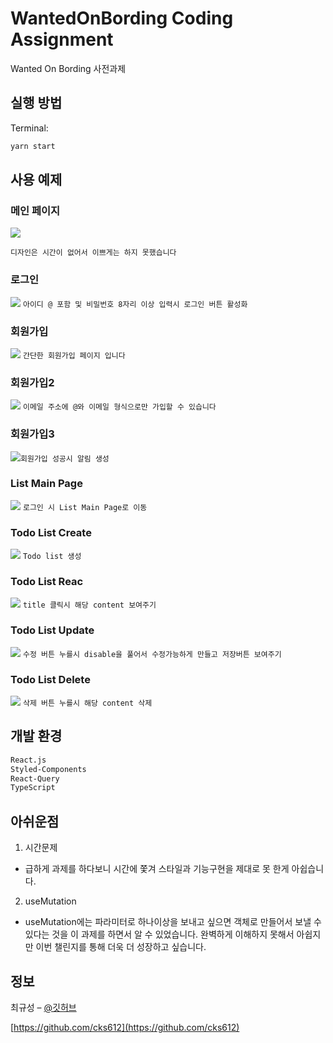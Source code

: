 # WantedOnBording Coding Assignment

Wanted On Bording 사전과제

## 실행 방법

Terminal:

```sh
yarn start
```

## 사용 예제

### 메인 페이지

![](https://user-images.githubusercontent.com/66737450/183231415-a52df901-4b48-48e2-8728-5c322a0d3c38.png)

`디자인은 시간이 없어서 이쁘게는 하지 못했습니다`

### 로그인

![](https://user-images.githubusercontent.com/66737450/183231453-c8a7d7b9-9bfd-45d2-9ead-3d36cc7fd7b9.png)
`아이디 @ 포함 및 비밀번호 8자리 이상 입력시 로그인 버튼 활성화`

### 회원가입

![](https://user-images.githubusercontent.com/66737450/183231506-489cc7df-9ffe-4e7c-8498-671a6e7c83c1.png)
`간단한 회원가입 페이지 입니다`

### 회원가입2

![](https://user-images.githubusercontent.com/66737450/183231532-9a964d13-8c44-457c-bafb-f990e8dbc767.png)
`이메일 주소에 @와 이메일 형식으로만 가입할 수 있습니다`

### 회원가입3

![](https://user-images.githubusercontent.com/66737450/183231552-9b76da05-0439-4e1d-be34-01c3712bdf93.png)`회원가입 성공시 알림 생성`

### List Main Page

![](https://user-images.githubusercontent.com/66737450/183231978-848d1a24-80ee-4cd3-b856-068864640390.png)
`로그인 시 List Main Page로 이동`

### Todo List Create

![](https://user-images.githubusercontent.com/66737450/183232117-c687643f-653b-4a5b-8540-896b240f03e2.png)
`Todo list 생성`

### Todo List Reac

![](https://user-images.githubusercontent.com/66737450/183232157-03343cc7-11d9-4e9a-a11d-b1de2ab1451c.png)
`title 클릭시 해당 content 보여주기`

### Todo List Update

![](https://user-images.githubusercontent.com/66737450/183232180-c6c87eae-dce2-487c-979a-ae3f00566130.png)
`수정 버튼 누를시 disable을 풀어서 수정가능하게 만들고 저장버튼 보여주기`

### Todo List Delete

![](https://user-images.githubusercontent.com/66737450/183232225-e6a01be7-25ed-47d0-8ffc-453584a9ac76.png)
`삭제 버튼 누를시 해당 content 삭제`

## 개발 환경

```sh
React.js
Styled-Components
React-Query
TypeScript
```

## 아쉬운점

1. 시간문제

- 급하게 과제를 하다보니 시간에 쫓겨 스타일과 기능구현을 제대로 못 한게 아쉽습니다.

2. useMutation

- useMutation에는 파라미터로 하나이상을 보내고 싶으면 객체로 만들어서 보낼 수 있다는 것을 이 과제를 하면서 알 수 있었습니다. 완벽하게 이해하지 못해서 아쉽지만 이번 챌린지를 통해 더욱 더 성장하고 싶습니다.

## 정보

최규성 – [@깃허브](https://github.com/cks612)

[https://github.com/cks612](https://github.com/cks612)

<!-- Markdown link & img dfn's -->

[npm-image]: https://img.shields.io/npm/v/npm
[travis-image]: https://img.shields.io/travis/dbader/node-datadog-metrics/master.svg?style=flat-square
[travis-url]: https://travis-ci.org/dbader/node-datadog-metrics
